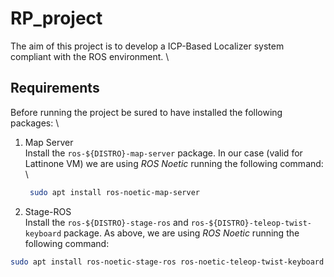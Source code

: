 # RP_project
The aim of this project is to develop a ICP-Based Localizer system compliant with the ROS environment. 
\
## Requirements
Before running the project be sured to have installed the following packages:
\
1) Map Server
\
Install the `ros-${DISTRO}-map-server` package. In our case (valid for Lattinone VM) we are using _ROS Noetic_ running the following command:
\
   ```sh
    sudo apt install ros-noetic-map-server
   ```
2) Stage-ROS
\
Install the `ros-${DISTRO}-stage-ros` and `ros-${DISTRO}-teleop-twist-keyboard` package. As above, we are using _ROS Noetic_ running the following command:
  ```sh
  sudo apt install ros-noetic-stage-ros ros-noetic-teleop-twist-keyboard
 ```
